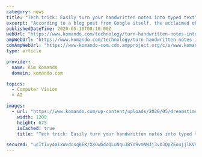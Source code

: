```yaml
---
category: news
title: "Tech trick: Easily turn your handwritten notes into typed text"
excerpt: "According to a blog post from Google itself, the acclaimed object recognition tool will now be able to pick up your handwriting and transcribe it into digital text. No, we’re not talking about ..."
publishedDateTime: 2020-05-10T08:10:00Z
webUrl: "https://www.komando.com/technology/turn-handwritten-notes-into-typed-text/738200/"
ampWebUrl: "https://www.komando.com/technology/turn-handwritten-notes-into-typed-text/738200/?amp"
cdnAmpWebUrl: "https://www-komando-com.cdn.ampproject.org/c/s/www.komando.com/technology/turn-handwritten-notes-into-typed-text/738200/?amp"
type: article

provider:
  name: Kim Komando
  domain: komando.com

topics:
  - Computer Vision
  - AI

images:
  - url: "https://www.komando.com/wp-content/uploads/2020/05/dreamstime_m_145621473-1.jpg"
    width: 1200
    height: 675
    isCached: true
    title: "Tech trick: Easily turn your handwritten notes into typed text"

secured: "ucIt1vy4aixWvdosgKEK/XXOwGdoQLuNquJBYo9vmNWJj3vXJQpZEoujjlKVVfWTZJ3wYhunG4yjrqomsBFtWaIlCfAFBeOOUF6klFCEEiGyWmsuM6dT5Q9P+76W9f9aP+jbvxZWwZRXrmx3Tfj0c4P5TkAYOkCNZIUohw7kYx8n6rB+Hv7BnhIErPokN/onp66IrSibHqy0OtYq1enbkc6GilaLqaCKD6B1k97vWD+HeRXKMXuEzXFfQ46Vb6ImdVN7nlcYtmMFsIxsaTn5quZf1CIYRhm8gI8mULO/KC2CXwrtNCnNwZaLf53/+b5e;oI4IY7zvHSP9VrysV1wtGA=="
---
```


